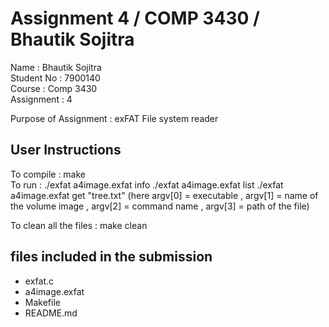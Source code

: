 # Assignment 4 / COMP 3430 / Bhautik Sojitra

Name       : Bhautik Sojitra      
Student No : 7900140       
Course     : Comp 3430         
Assignment : 4             

Purpose of Assignment : exFAT File system reader 
                        



## User Instructions

To compile :  make         
To run     :  ./exfat a4image.exfat info
              ./exfat a4image.exfat list
              ./exfat a4image.exfat get "tree.txt" (here argv[0] = executable , argv[1] = name of the volume image , argv[2] = command name , argv[3] = path of the file)      

To clean all the files : make clean                 


## files included in the submission

- exfat.c
- a4image.exfat
- Makefile       
- README.md
